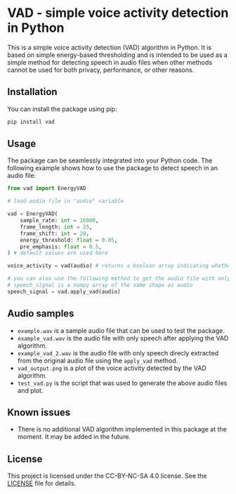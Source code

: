 # VAD - simple voice activity detection in Python

This is a simple voice activity detection (VAD) algorithm in Python. It is based on simple energy-based thresholding and is intended to be used as a simple method for detecting speech in audio files when other methods cannot be used for both privacy, performance, or other reasons.

## Installation

You can install the package using pip:
```bash
pip install vad
```

## Usage

The package can be seamlessly integrated into your Python code. The following example shows how to use the package to detect speech in an audio file:

```python
from vad import EnergyVAD

# load audio file in "audio" variable

vad = EnergyVAD(
    sample_rate: int = 16000,
    frame_length: int = 25,
    frame_shift: int = 20,
    energy_threshold: float = 0.05,
    pre_emphasis: float = 0.5,
) # default values are used here

voice_activity = vad(audio) # returns a boolean array indicating whether a frame is speech or not

# you can also use the following method to get the audio file with only speech
# speech_signal is a numpy array of the same shape as audio
speech_signal = vad.apply_vad(audio)
```

## Audio samples

- `example.wav` is a sample audio file that can be used to test the package.
- `example_vad.wav` is the audio file with only speech after applying the VAD algorithm.
- `example_vad_2.wav` is the audio file with only speech direcly extracted from the original audio file using the `apply_vad` method.
- `vad_output.png` is a plot of the voice activity detected by the VAD algorithm.
- `test_vad.py` is the script that was used to generate the above audio files and plot.

## Known issues

- There is no additional VAD algorithm implemented in this package at the moment. It may be added in the future.

## License

This project is licensed under the CC-BY-NC-SA 4.0 license. See the [LICENSE](LICENSE) file for details.
